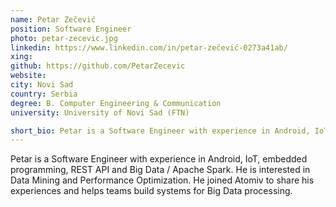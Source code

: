 ```yaml
---
name: Petar Zečević
position: Software Engineer
photo: petar-zecevic.jpg
linkedin: https://www.linkedin.com/in/petar-zečević-0273a41ab/
xing: 
github: https://github.com/PetarZecevic
website: 
city: Novi Sad
country: Serbia
degree: B. Computer Engineering & Communication
university: University of Novi Sad (FTN)

short_bio: Petar is a Software Engineer with experience in Android, IoT, embedded programming, REST API and Big Data / Apache Spark. 
---
```

Petar is a Software Engineer with experience in Android, IoT, embedded programming, REST API and Big Data / Apache Spark. He is interested in Data Mining and Performance Optimization. He joined Atomiv to share his experiences and helps teams build systems for Big Data processing.